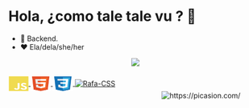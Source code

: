 

### <h1> Hola, ¿como tale tale vu ? 👋 </h1>


- 🌱 Backend.
- ❤ Ela/dela/she/her




<div align="center">
  <a href="https://github.com/rrrmars">
  <img height="180em" src="https://github-readme-stats.vercel.app/api/top-langs/?username=rrrmars&layout=compact&langs_count=7&theme=dark"/>
</div>
<div style="display: inline_block"><br>
  <img align="center" alt="Rafa-Js" height="30" width="40" src="https://raw.githubusercontent.com/devicons/devicon/master/icons/javascript/javascript-plain.svg">
  <img align="center" alt="Rafa-HTML" height="30" width="40" src="https://raw.githubusercontent.com/devicons/devicon/master/icons/html5/html5-original.svg">
  <img align="center" alt="Rafa-CSS" height="30" width="40" src="https://raw.githubusercontent.com/devicons/devicon/master/icons/css3/css3-original.svg">
  <img align="center" alt="Rafa-CSS" height="30" width="40" src="https://cdn.jsdelivr.net/gh/devicons/devicon/icons/java/java-original.svg" /> </div>
  <img align="right"img src="https://i.picasion.com/pic92/d9050e4a92a32240386fdc21f1f2a2ba.gif" width="200" height="200" border="0" alt="https://picasion.com/" /></a><br /><a href="https://picasion.com/"></a>
</div>
